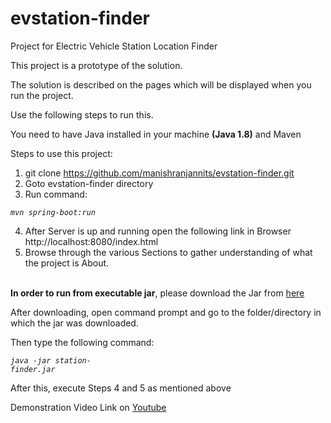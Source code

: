# evstation-finder
Project for Electric Vehicle Station Location Finder
<p>This project is a prototype of the solution.</p>
<p>The solution is described on the pages which will be displayed when you run the project.</p> 
<p>Use the following steps to run this. </p>
<p>You need to have Java installed in your machine <b>(Java 1.8)</b> and Maven</p>

Steps to use this project:
1) git clone https://github.com/manishranjannits/evstation-finder.git
2) Goto evstation-finder directory
3) Run command: 
<pre style="width: 200px;"><code class="javascript"><i>mvn spring-boot:run</i></code></pre>
4) After Server is up and running open the following link in Browser
   http://localhost:8080/index.html
5) Browse through the various Sections to gather understanding of what the project is About.
<br/><br/>
<p>
   <b>In order to run from executable jar</b>, please download the Jar from 
   <a href="https://drive.google.com/open?id=1E6qzfSvA4FtK-AIjZHt4pwHNfUitgXy6" target="_blank">here</a>
   
 </p>
<p>After downloading, open command prompt and go to the folder/directory in which the jar was downloaded.</p>
<p>Then type the following command:</p>
<pre style="width: 200px;"><code class="javascript"><i>java -jar station-finder.jar</i></code></pre>
<p>After this, execute Steps 4 and 5 as mentioned above</p>

Demonstration Video Link on <a href="https://youtu.be/JtALuJo80TA" target="_blank">Youtube</a>


